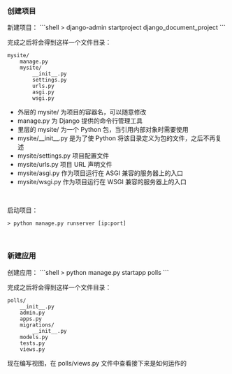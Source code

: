 <h3>创建项目</h3>
新建项目：
```shell
> django-admin startproject django_document_project
```
<br>

完成之后将会得到这样一个文件目录：
```text
mysite/
    manage.py
    mysite/
        __init__.py
        settings.py
        urls.py
        asgi.py
        wsgi.py
```
- 外层的 mysite/ 为项目的容器名，可以随意修改
- manage.py 为 Django 提供的命令行管理工具
- 里层的 mysite/ 为一个 Python 包，当引用内部对象时需要使用
- mysite/\_\_init__.py 是为了使 Python 将该目录定义为包的文件，之后不再复述
- mysite/settings.py 项目配置文件
- mysite/urls.py 项目 URL 声明文件
- mysite/asgi.py 作为项目运行在 ASGI 兼容的服务器上的入口
- mysite/wsgi.py 作为项目运行在 WSGI 兼容的服务器上的入口

<br>

启动项目：
```shell
> python manage.py runserver [ip:port]
```
<br>

<h3>新建应用</h3>
创建应用：
```shell
> python manage.py startapp polls
```
<br>

完成之后将会得到这样一个文件目录：
```text
polls/
    __init__.py
    admin.py
    apps.py
    migrations/
        __init__.py
    models.py
    tests.py
    views.py
```

现在编写视图，在 polls/views.py 文件中查看接下来是如何运作的
